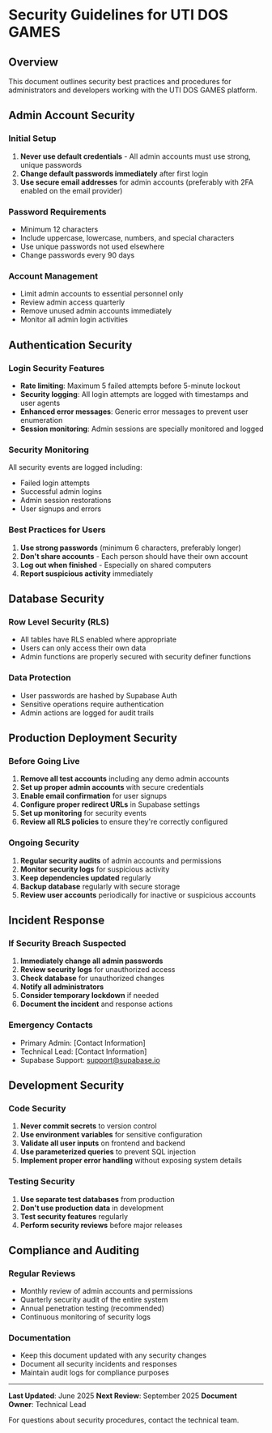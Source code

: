 
# Security Guidelines for UTI DOS GAMES

## Overview
This document outlines security best practices and procedures for administrators and developers working with the UTI DOS GAMES platform.

## Admin Account Security

### Initial Setup
1. **Never use default credentials** - All admin accounts must use strong, unique passwords
2. **Change default passwords immediately** after first login
3. **Use secure email addresses** for admin accounts (preferably with 2FA enabled on the email provider)

### Password Requirements
- Minimum 12 characters
- Include uppercase, lowercase, numbers, and special characters
- Use unique passwords not used elsewhere
- Change passwords every 90 days

### Account Management
- Limit admin accounts to essential personnel only
- Review admin access quarterly
- Remove unused admin accounts immediately
- Monitor all admin login activities

## Authentication Security

### Login Security Features
- **Rate limiting**: Maximum 5 failed attempts before 5-minute lockout
- **Security logging**: All login attempts are logged with timestamps and user agents
- **Enhanced error messages**: Generic error messages to prevent user enumeration
- **Session monitoring**: Admin sessions are specially monitored and logged

### Security Monitoring
All security events are logged including:
- Failed login attempts
- Successful admin logins
- Admin session restorations
- User signups and errors

### Best Practices for Users
1. **Use strong passwords** (minimum 6 characters, preferably longer)
2. **Don't share accounts** - Each person should have their own account
3. **Log out when finished** - Especially on shared computers
4. **Report suspicious activity** immediately

## Database Security

### Row Level Security (RLS)
- All tables have RLS enabled where appropriate
- Users can only access their own data
- Admin functions are properly secured with security definer functions

### Data Protection
- User passwords are hashed by Supabase Auth
- Sensitive operations require authentication
- Admin actions are logged for audit trails

## Production Deployment Security

### Before Going Live
1. **Remove all test accounts** including any demo admin accounts
2. **Set up proper admin accounts** with secure credentials
3. **Enable email confirmation** for user signups
4. **Configure proper redirect URLs** in Supabase settings
5. **Set up monitoring** for security events
6. **Review all RLS policies** to ensure they're correctly configured

### Ongoing Security
1. **Regular security audits** of admin accounts and permissions
2. **Monitor security logs** for suspicious activity
3. **Keep dependencies updated** regularly
4. **Backup database** regularly with secure storage
5. **Review user accounts** periodically for inactive or suspicious accounts

## Incident Response

### If Security Breach Suspected
1. **Immediately change all admin passwords**
2. **Review security logs** for unauthorized access
3. **Check database** for unauthorized changes
4. **Notify all administrators**
5. **Consider temporary lockdown** if needed
6. **Document the incident** and response actions

### Emergency Contacts
- Primary Admin: [Contact Information]
- Technical Lead: [Contact Information]
- Supabase Support: support@supabase.io

## Development Security

### Code Security
1. **Never commit secrets** to version control
2. **Use environment variables** for sensitive configuration
3. **Validate all user inputs** on frontend and backend
4. **Use parameterized queries** to prevent SQL injection
5. **Implement proper error handling** without exposing system details

### Testing Security
1. **Use separate test databases** from production
2. **Don't use production data** in development
3. **Test security features** regularly
4. **Perform security reviews** before major releases

## Compliance and Auditing

### Regular Reviews
- Monthly review of admin accounts and permissions
- Quarterly security audit of the entire system
- Annual penetration testing (recommended)
- Continuous monitoring of security logs

### Documentation
- Keep this document updated with any security changes
- Document all security incidents and responses
- Maintain audit logs for compliance purposes

---

**Last Updated**: June 2025
**Next Review**: September 2025
**Document Owner**: Technical Lead

For questions about security procedures, contact the technical team.
